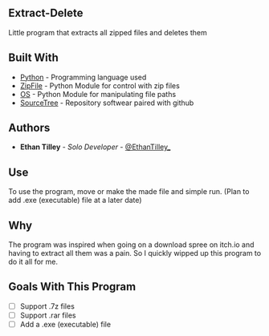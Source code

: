 ## Extract-Delete

Little program that extracts all zipped files and deletes them

## Built With

* [Python](https://www.python.org/) - Programming language used
* [ZipFile](https://docs.python.org/3/library/zipfile.html) - Python Module for control with zip files
* [OS](https://docs.python.org/3/library/os.html) - Python Module for manipulating file paths
* [SourceTree](https://www.sourcetreeapp.com/) - Repository softwear paired with github

## Authors

* **Ethan Tilley** - *Solo Developer* - [@EthanTilley_](https://twitter.com/EthanTilley_)

## Use

To use the program, move or make the  made file and simple run. (Plan to add .exe (executable) file at a later date)

## Why

The program was inspired when going on a download spree on itch.io and having to extract all them was a pain. So I quickly wipped up this program to do it all for me.   

## Goals With This Program
- [ ] Support .7z files
- [ ] Support .rar files
- [ ] Add a .exe (executable) file
